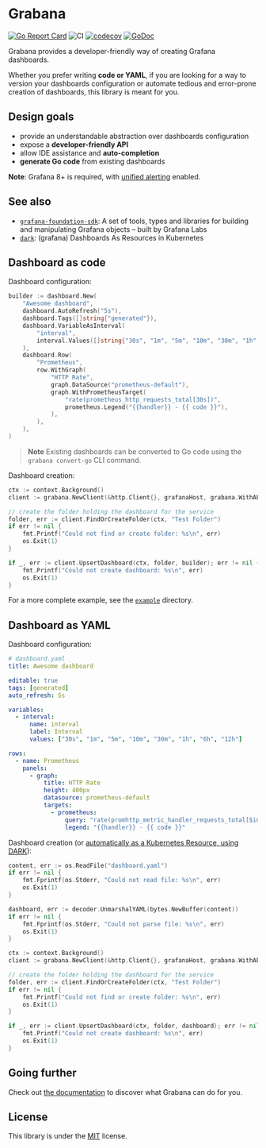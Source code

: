 # Grabana

[![Go Report Card](https://goreportcard.com/badge/github.com/oodle-ai/grabana)](https://goreportcard.com/report/github.com/oodle-ai/grabana) ![CI](https://github.com/oodle-ai/grabana/workflows/CI/badge.svg) [![codecov](https://codecov.io/gh/K-Phoen/grabana/branch/master/graph/badge.svg)](https://codecov.io/gh/K-Phoen/grabana) [![GoDoc](https://godoc.org/github.com/oodle-ai/grabana?status.svg)](https://godoc.org/github.com/oodle-ai/grabana)

Grabana provides a developer-friendly way of creating Grafana dashboards.

Whether you prefer writing **code or YAML**, if you are looking for a way to
version your dashboards configuration or automate tedious and error-prone
creation of dashboards, this library is meant for you.

## Design goals

* provide an understandable abstraction over dashboards configuration
* expose a **developer-friendly API**
* allow IDE assistance and **auto-completion**
* **generate Go code** from existing dashboards

**Note**: Grafana 8+ is required, with [unified alerting](https://grafana.com/blog/2021/06/14/the-new-unified-alerting-system-for-grafana-everything-you-need-to-know/) enabled.

## See also

* [`grafana-foundation-sdk`](https://github.com/grafana/grafana-foundation-sdk): A set of tools, types and libraries for building and manipulating Grafana objects – built by Grafana Labs
* [`dark`](https://github.com/K-Phoen/dark): (grafana) Dashboards As Resources in Kubernetes

## Dashboard as code

Dashboard configuration:

```go
builder := dashboard.New(
    "Awesome dashboard",
    dashboard.AutoRefresh("5s"),
    dashboard.Tags([]string{"generated"}),
    dashboard.VariableAsInterval(
        "interval",
        interval.Values([]string{"30s", "1m", "5m", "10m", "30m", "1h", "6h", "12h"}),
    ),
    dashboard.Row(
        "Prometheus",
        row.WithGraph(
            "HTTP Rate",
            graph.DataSource("prometheus-default"),
            graph.WithPrometheusTarget(
                "rate(prometheus_http_requests_total[30s])",
                prometheus.Legend("{{handler}} - {{ code }}"),
            ),
        ),
    ),
)
```

> **Note**
> Existing dashboards can be converted to Go code using the `grabana convert-go` CLI command.

Dashboard creation:

```go
ctx := context.Background()
client := grabana.NewClient(&http.Client{}, grafanaHost, grabana.WithAPIToken("such secret, much wow"))

// create the folder holding the dashboard for the service
folder, err := client.FindOrCreateFolder(ctx, "Test Folder")
if err != nil {
    fmt.Printf("Could not find or create folder: %s\n", err)
    os.Exit(1)
}

if _, err := client.UpsertDashboard(ctx, folder, builder); err != nil {
    fmt.Printf("Could not create dashboard: %s\n", err)
    os.Exit(1)
}
```

For a more complete example, see the [`example`](cmd/builder-example/) directory.

## Dashboard as YAML

Dashboard configuration:

```yaml
# dashboard.yaml
title: Awesome dashboard

editable: true
tags: [generated]
auto_refresh: 5s

variables:
  - interval:
      name: interval
      label: Interval
      values: ["30s", "1m", "5m", "10m", "30m", "1h", "6h", "12h"]

rows:
  - name: Prometheus
    panels:
      - graph:
          title: HTTP Rate
          height: 400px
          datasource: prometheus-default
          targets:
            - prometheus:
                query: "rate(promhttp_metric_handler_requests_total[$interval])"
                legend: "{{handler}} - {{ code }}"
```

Dashboard creation (or [automatically as a Kubernetes Resource, using DARK](https://github.com/K-Phoen/dark)):

```go
content, err := os.ReadFile("dashboard.yaml")
if err != nil {
    fmt.Fprintf(os.Stderr, "Could not read file: %s\n", err)
    os.Exit(1)
}

dashboard, err := decoder.UnmarshalYAML(bytes.NewBuffer(content))
if err != nil {
    fmt.Fprintf(os.Stderr, "Could not parse file: %s\n", err)
    os.Exit(1)
}

ctx := context.Background()
client := grabana.NewClient(&http.Client{}, grafanaHost, grabana.WithAPIToken("such secret, much wow"))

// create the folder holding the dashboard for the service
folder, err := client.FindOrCreateFolder(ctx, "Test Folder")
if err != nil {
    fmt.Printf("Could not find or create folder: %s\n", err)
    os.Exit(1)
}

if _, err := client.UpsertDashboard(ctx, folder, dashboard); err != nil {
    fmt.Printf("Could not create dashboard: %s\n", err)
    os.Exit(1)
}
```

## Going further

Check out [the documentation](doc/index.md) to discover what Grabana can do for
you.


## License

This library is under the [MIT](LICENSE) license.
